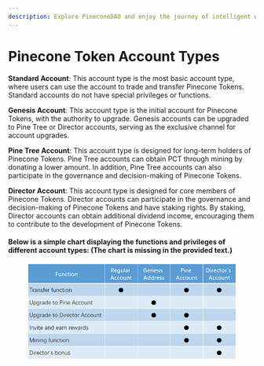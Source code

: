 ```yaml
---
description: Explore PineconeDAO and enjoy the journey of intelligent wealth growth
---
```


# Pinecone Token Account Types

**Standard Account**: This account type is the most basic account type, where users can use the account to trade and transfer Pinecone Tokens. Standard accounts do not have special privileges or functions.

**Genesis Account**: This account type is the initial account for Pinecone Tokens, with the authority to upgrade. Genesis accounts can be upgraded to Pine Tree or Director accounts, serving as the exclusive channel for account upgrades.

**Pine Tree Account**: This account type is designed for long-term holders of Pinecone Tokens. Pine Tree accounts can obtain PCT through mining by donating a lower amount. In addition, Pine Tree accounts can also participate in the governance and decision-making of Pinecone Tokens.

**Director Account**: This account type is designed for core members of Pinecone Tokens. Director accounts can participate in the governance and decision-making of Pinecone Tokens and have staking rights. By staking, Director accounts can obtain additional dividend income, encouraging them to contribute to the development of Pinecone Tokens.

#### Below is a simple chart displaying the functions and privileges of different account types: (The chart is missing in the provided text.)

<figure><img src="../.gitbook/assets/account_type_en.jpg" alt=""><figcaption></figcaption></figure>
